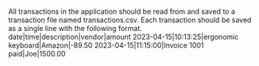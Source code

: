 All transactions in the application should be read from and saved to a transaction file
named transactions.csv. Each transaction should be saved as a single line with
the following format.
date|time|description|vendor|amount
2023-04-15|10:13:25|ergonomic keyboard|Amazon|-89.50
2023-04-15|11:15:00|Invoice 1001 paid|Joe|1500.00


